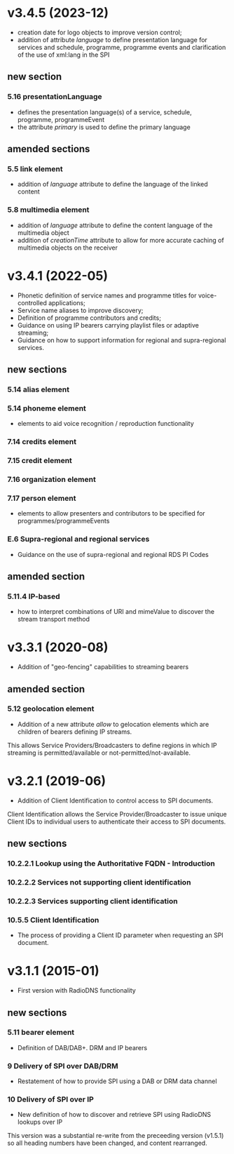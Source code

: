 # v3.4.5 (2023-12)
- creation date for logo objects to improve version control;
- addition of attribute _language_ to define presentation language for services and schedule, programme, programme events and clarification of the use of
xml:lang in the SPI

## new section
### 5.16 presentationLanguage
- defines the presentation language(s) of a service, schedule, programme, programmeEvent
- the attribute _primary_ is used to define the primary language

## amended sections
### 5.5 link element
- addition of _language_ attribute to define the language of the linked content

### 5.8 multimedia element
- addition of _language_ attribute to define the content language of the multimedia object
- addition of _creationTime_ attribute to allow for more accurate caching of multimedia objects on the receiver

# v3.4.1 (2022-05)
- Phonetic definition of service names and programme titles for voice-controlled applications;
- Service name aliases to improve discovery;
- Definition of programme contributors and credits;
- Guidance on using IP bearers carrying playlist files or adaptive streaming;
- Guidance on how to support information for regional and supra-regional services.

## new sections
### 5.14 alias element
### 5.14 phoneme element
- elements to aid voice recognition / reproduction functionality

### 7.14 credits element
### 7.15 credit element
### 7.16 organization element
### 7.17 person element
- elements to allow presenters and contributors to be specified for programmes/programmeEvents

### E.6 Supra-regional and regional services
- Guidance on the use of supra-regional and regional RDS PI Codes

## amended section
### 5.11.4 IP-based
- how to interpret combinations of URI and mimeValue to discover the stream transport method

# v3.3.1 (2020-08)
- Addition of "geo-fencing" capabilities to streaming bearers

## amended section
### 5.12 geolocation element
- Addition of a new attribute _allow_ to gelocation elements which are children of bearers defining IP streams.

This allows Service Providers/Broadcasters to define regions in which IP streaming is permitted/available or not-permitted/not-available.

# v3.2.1 (2019-06)
- Addition of Client Identification to control access to SPI documents.

Client Identification allows the Service Provider/Broadcaster to issue unique Client IDs to individual users to authenticate their access to SPI documents.

## new sections
### 10.2.2.1 Lookup using the Authoritative FQDN - Introduction
### 10.2.2.2 Services not supporting client identification
### 10.2.2.3 Services supporting client identification
### 10.5.5 Client Identification
- The process of providing a Client ID parameter when requesting an SPI document.

# v3.1.1 (2015-01)
- First version with RadioDNS functionality

## new sections
### 5.11 bearer element
- Definition of DAB/DAB+. DRM and IP bearers

### 9 Delivery of SPI over DAB/DRM
- Restatement of how to provide SPI using a DAB or DRM data channel
 
### 10 Delivery of SPI over IP
- New definition of how to discover and retrieve SPI using RadioDNS lookups over IP


This version was a substantial re-write from the preceeding version (v1.5.1) so all heading numbers have been changed, and content rearranged.

